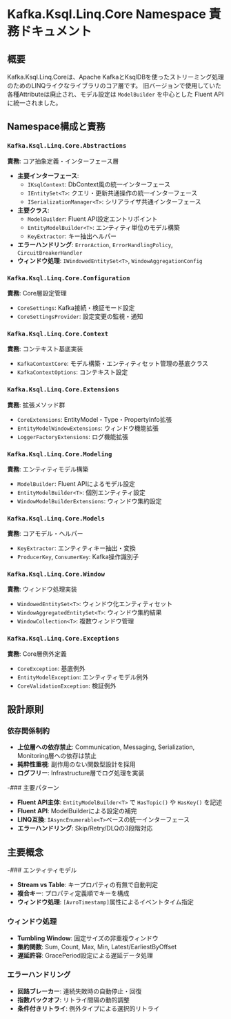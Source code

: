 # Kafka.Ksql.Linq.Core Namespace 責務ドキュメント

## 概要
Kafka.Ksql.Linq.Coreは、Apache KafkaとKsqlDBを使ったストリーミング処理のためのLINQライクなライブラリのコア層です。
旧バージョンで使用していた各種Attributeは廃止され、モデル設定は `ModelBuilder` を中心とした Fluent API に統一されました。

## Namespace構成と責務

### `Kafka.Ksql.Linq.Core.Abstractions`
**責務**: コア抽象定義・インターフェース層
- **主要インターフェース**:
  - `IKsqlContext`: DbContext風の統一インターフェース
  - `IEntitySet<T>`: クエリ・更新共通操作の統一インターフェース
  - `ISerializationManager<T>`: シリアライザ共通インターフェース
 - **主要クラス**:
   - `ModelBuilder`: Fluent API設定エントリポイント
   - `EntityModelBuilder<T>`: エンティティ単位のモデル構築
   - `KeyExtractor`: キー抽出ヘルパー
 - **エラーハンドリング**: `ErrorAction`, `ErrorHandlingPolicy`, `CircuitBreakerHandler`
- **ウィンドウ処理**: `IWindowedEntitySet<T>`, `WindowAggregationConfig`


### `Kafka.Ksql.Linq.Core.Configuration`
**責務**: Core層設定管理
- `CoreSettings`: Kafka接続・検証モード設定
- `CoreSettingsProvider`: 設定変更の監視・通知

### `Kafka.Ksql.Linq.Core.Context`
**責務**: コンテキスト基底実装
- `KafkaContextCore`: モデル構築・エンティティセット管理の基底クラス
- `KafkaContextOptions`: コンテキスト設定

### `Kafka.Ksql.Linq.Core.Extensions`
**責務**: 拡張メソッド群
- `CoreExtensions`: EntityModel・Type・PropertyInfo拡張
- `EntityModelWindowExtensions`: ウィンドウ機能拡張
- `LoggerFactoryExtensions`: ログ機能拡張

### `Kafka.Ksql.Linq.Core.Modeling`
**責務**: エンティティモデル構築
- `ModelBuilder`: Fluent APIによるモデル設定
- `EntityModelBuilder<T>`: 個別エンティティ設定
- `WindowModelBuilderExtensions`: ウィンドウ集約設定

### `Kafka.Ksql.Linq.Core.Models`
**責務**: コアモデル・ヘルパー
- `KeyExtractor`: エンティティキー抽出・変換
- `ProducerKey`, `ConsumerKey`: Kafka操作識別子

### `Kafka.Ksql.Linq.Core.Window`
**責務**: ウィンドウ処理実装
- `WindowedEntitySet<T>`: ウィンドウ化エンティティセット
- `WindowAggregatedEntitySet<T>`: ウィンドウ集約結果
- `WindowCollection<T>`: 複数ウィンドウ管理

### `Kafka.Ksql.Linq.Core.Exceptions`
**責務**: Core層例外定義
- `CoreException`: 基底例外
- `EntityModelException`: エンティティモデル例外
- `CoreValidationException`: 検証例外

## 設計原則

### 依存関係制約
- **上位層への依存禁止**: Communication, Messaging, Serialization, Monitoring層への依存は禁止
- **純粋性重視**: 副作用のない関数型設計を採用
- **ログフリー**: Infrastructure層でログ処理を実装

-### 主要パターン
- **Fluent API主体**: `EntityModelBuilder<T>` で `HasTopic()` や `HasKey()` を記述
- **Fluent API**: ModelBuilderによる設定の補完
- **LINQ互換**: `IAsyncEnumerable<T>`ベースの統一インターフェース
- **エラーハンドリング**: Skip/Retry/DLQの3段階対応

## 主要概念

-### エンティティモデル
- **Stream vs Table**: キープロパティの有無で自動判定
- **複合キー**: プロパティ定義順でキーを構成
- **ウィンドウ処理**: `[AvroTimestamp]`属性によるイベントタイム指定

### ウィンドウ処理
- **Tumbling Window**: 固定サイズの非重複ウィンドウ
- **集約関数**: Sum, Count, Max, Min, Latest/EarliestByOffset
- **遅延許容**: GracePeriod設定による遅延データ処理

### エラーハンドリング
- **回路ブレーカー**: 連続失敗時の自動停止・回復
- **指数バックオフ**: リトライ間隔の動的調整
- **条件付きリトライ**: 例外タイプによる選択的リトライ